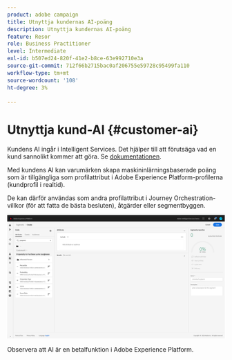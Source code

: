 ```yaml
---
product: adobe campaign
title: Utnyttja kundernas AI-poäng
description: Utnyttja kundernas AI-poäng
feature: Resor
role: Business Practitioner
level: Intermediate
exl-id: b507ed24-820f-41e2-b8ce-63e992710e3a
source-git-commit: 712f66b2715bac0af206755e59728c95499fa110
workflow-type: tm+mt
source-wordcount: '108'
ht-degree: 3%

---
```


# Utnyttja kund-AI {#customer-ai}

Kundens AI ingår i Intelligent Services. Det hjälper till att förutsäga vad en kund sannolikt kommer att göra. Se [dokumentationen](https://docs.adobe.com/content/help/en/experience-platform/intelligent-services/customer-ai/overview.html).

Med kundens AI kan varumärken skapa maskininlärningsbaserade poäng som är tillgängliga som profilattribut i Adobe Experience Platform-profilerna (kundprofil i realtid).

De kan därför användas som andra profilattribut i Journey Orchestration-villkor (för att fatta de bästa besluten), åtgärder eller segmentbyggen.

![](../assets/customer-ai.png)

Observera att AI är en betalfunktion i Adobe Experience Platform.

